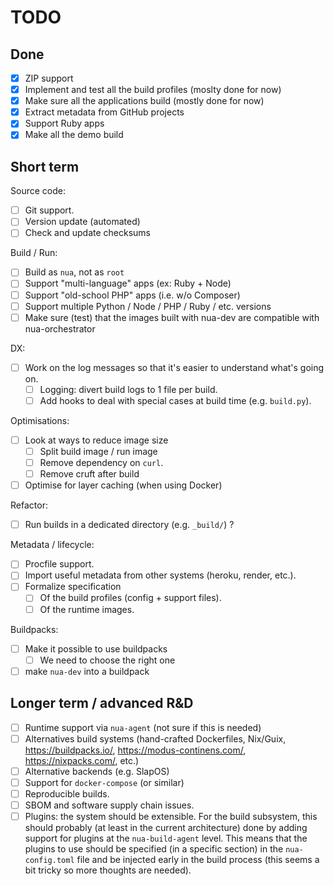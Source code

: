 # TODO

## Done

- [x] ZIP support
- [x] Implement and test all the build profiles (moslty done for now)
- [x] Make sure all the applications build (mostly done for now)
- [x] Extract metadata from GitHub projects
- [x] Support Ruby apps
- [x] Make all the demo build

## Short term

Source code:

- [ ] Git support.
- [ ] Version update (automated)
- [ ] Check and update checksums

Build / Run:

- [ ] Build as `nua`, not as `root`
- [ ] Support "multi-language" apps (ex: Ruby + Node)
- [ ] Support "old-school PHP" apps (i.e. w/o Composer)
- [ ] Support multiple Python / Node / PHP / Ruby / etc. versions
- [ ] Make sure (test) that the images built with nua-dev are compatible with nua-orchestrator

DX:

- [ ] Work on the log messages so that it's easier to understand what's going on.
  - [ ] Logging: divert build logs to 1 file per build.
  - [ ] Add hooks to deal with special cases at build time (e.g. `build.py`).

Optimisations:

- [ ] Look at ways to reduce image size
  - [ ] Split build image / run image
  - [ ] Remove dependency on `curl`.
  - [ ] Remove cruft after build
- [ ] Optimise for layer caching (when using Docker)

Refactor:

- [ ] Run builds in a dedicated directory (e.g. `_build/`) ?

Metadata / lifecycle:

- [ ] Procfile support.
- [ ] Import useful metadata from other systems (heroku, render, etc.).
- [ ] Formalize specification
  - [ ] Of the build profiles (config + support files).
  - [ ] Of the runtime images.

Buildpacks:

- [ ] Make it possible to use buildpacks
  - [ ] We need to choose the right one
- [ ] make `nua-dev` into a buildpack

## Longer term / advanced R&D

- [ ] Runtime support via `nua-agent` (not sure if this is needed)
- [ ] Alternatives build systems (hand-crafted Dockerfiles, Nix/Guix, https://buildpacks.io/, https://modus-continens.com/, https://nixpacks.com/, etc.)
- [ ] Alternative backends (e.g. SlapOS)
- [ ] Support for `docker-compose` (or similar)
- [ ] Reproducible builds.
- [ ] SBOM and software supply chain issues.
- [ ] Plugins: the system should be extensible. For the build subsystem, this should probably (at least in the current architecture) done by adding support for plugins at the `nua-build-agent` level. This means that the plugins to use should be specified (in a specific section) in the `nua-config.toml` file and be injected early in the build process (this seems a bit tricky so more thoughts are needed).
